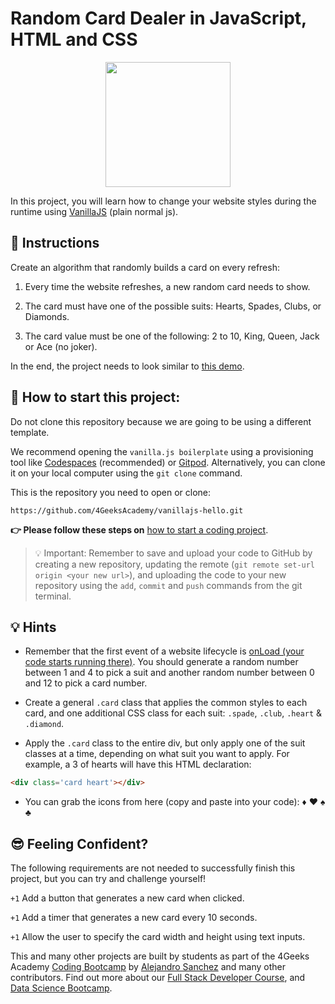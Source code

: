 <!--hide-->
# Random Card Dealer in JavaScript, HTML and CSS
<!--endhide-->

<p align="center">
<img height="200px" src="https://github.com/breatheco-de/exercise-random-card/blob/master/preview.gif?raw=true" />
</p>

In this project, you will learn how to change your website styles during the runtime using [VanillaJS](https://stackoverflow.com/questions/20435653/what-is-vanillajs) (plain normal js).

## 📝 Instructions

Create an algorithm that randomly builds a card on every refresh:

1. Every time the website refreshes, a new random card needs to show.

2. The card must have one of the possible suits: Hearts, Spades, Clubs, or Diamonds.

3. The card value must be one of the following: 2 to 10, King, Queen, Jack or Ace (no joker).

In the end, the project needs to look similar to [this demo](https://github.com/breatheco-de/exercise-random-card/blob/master/preview.gif?raw=true).

## 🌱 How to start this project:

Do not clone this repository because we are going to be using a different template.

We recommend opening the `vanilla.js boilerplate` using a provisioning tool like [Codespaces](https://4geeks.com/lesson/what-is-github-codespaces) (recommended) or [Gitpod](https://4geeks.com/lesson/how-to-use-gitpod). Alternatively, you can clone it on your local computer using the `git clone` command.

This is the repository you need to open or clone:

```text
https://github.com/4GeeksAcademy/vanillajs-hello.git
```

**👉 Please follow these steps on** [how to start a coding project](https://4geeks.com/lesson/how-to-start-a-project).


> 💡 Important: Remember to save and upload your code to GitHub by creating a new repository, updating the remote (`git remote set-url origin <your new url>`), and uploading the code to your new repository using the `add`, `commit` and `push` commands from the git terminal.

## 💡 Hints

- Remember that the first event of a website lifecycle is [onLoad (your code starts running there)](https://www.w3schools.com/jsref/event_onload.asp). You should generate a random number between 1 and 4 to pick a suit and another random number between 0 and 12 to pick a card number.

- Create a general `.card` class that applies the common styles to each card, and one additional CSS class for each suit: `.spade`, `.club`, `.heart` & `.diamond`.

- Apply the `.card` class to the entire div, but only apply one of the suit classes at a time, depending on what suit you want to apply. For example, a 3 of hearts will have this HTML declaration:

```html
<div class='card heart'></div>
```

- You can grab the icons from here (copy and paste into your code): ♦ ♥ ♠ ♣

## 😎 Feeling Confident?

The following requirements are not needed to successfully finish this project, but you can try and challenge yourself!

`+1` Add a button that generates a new card when clicked. 

`+1` Add a timer that generates a new card every 10 seconds.   

`+1` Allow the user to specify the card width and height using text inputs.   

This and many other projects are built by students as part of the 4Geeks Academy [Coding Bootcamp](https://4geeksacademy.com/us/coding-bootcamp) by [Alejandro Sanchez](https://twitter.com/alesanchezr) and many other contributors. Find out more about our [Full Stack Developer Course](https://4geeksacademy.com/us/coding-bootcamps/part-time-full-stack-developer), and [Data Science Bootcamp](https://4geeksacademy.com/us/coding-bootcamps/datascience-machine-learning).
